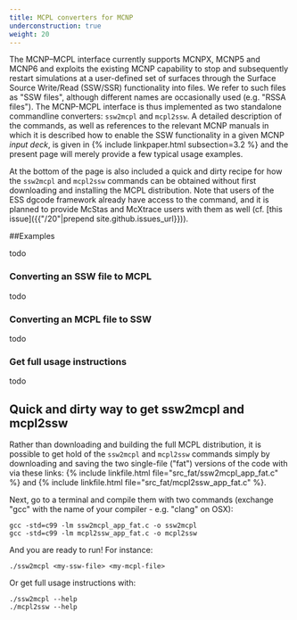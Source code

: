 ```yaml
---
title: MCPL converters for MCNP
underconstruction: true
weight: 20
---
```


The MCNP–MCPL interface currently supports MCNPX, MCNP5 and MCNP6 and exploits the existing MCNP capability to stop and subsequently restart simulations at a user-defined set of surfaces through the Surface Source
Write/Read (SSW/SSR) functionality into files. We refer to such files as "SSW files", although different names are occasionally used (e.g. "RSSA files"). The MCNP-MCPL interface is thus implemented as two standalone commandline converters: `ssw2mcpl` and `mcpl2ssw`. A detailed description of the commands, as well as references to the relevant MCNP manuals in which it is described how to enable the SSW functionality in a given MCNP _input deck_, is given in {% include linkpaper.html subsection=3.2 %} and the present page will merely provide a few typical usage examples.

At the bottom of the page is also included a quick and dirty recipe for how the `ssw2mcpl` and `mcpl2ssw` commands can be obtained without first downloading and installing the MCPL distribution. Note that users of the ESS dgcode framework already have access to the command, and it is planned to provide McStas and McXtrace users with them as well
(cf. [this issue]({{"/20"|prepend site.github.issues_url}})).

##Examples

todo

### Converting an SSW file to MCPL

todo

### Converting an MCPL file to SSW

todo

### Get full usage instructions

todo

## Quick and dirty way to get ssw2mcpl and mcpl2ssw

Rather than downloading and building the full MCPL distribution, it is possible to get hold
of the `ssw2mcpl` and `mcpl2ssw` commands simply by downloading and saving
the two single-file ("fat") versions of the code with via these links: {% include linkfile.html file="src_fat/ssw2mcpl_app_fat.c" %} and {% include linkfile.html file="src_fat/mcpl2ssw_app_fat.c"
%}.

Next, go to a terminal and compile them with two commands (exchange "gcc" with the name of your compiler - e.g.
"clang" on OSX):

```shell
gcc -std=c99 -lm ssw2mcpl_app_fat.c -o ssw2mcpl
gcc -std=c99 -lm mcpl2ssw_app_fat.c -o mcpl2ssw
```

And you are ready to run! For instance:

```shell
./ssw2mcpl <my-ssw-file> <my-mcpl-file>
```

Or get full usage instructions with:

```shell
./ssw2mcpl --help
./mcpl2ssw --help
```
